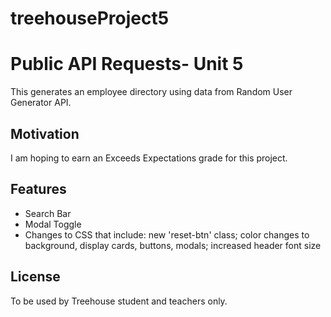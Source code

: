 # treehouseProject5
# Public API Requests- Unit 5
This generates an employee directory using data from Random User Generator API. 

## Motivation
I am hoping to earn an Exceeds Expectations grade for this project.

## Features
<ul>
<li> Search Bar</li>
<li> Modal Toggle</li>
<li> Changes to CSS that include: new 'reset-btn' class; color changes to background, display cards, buttons, modals; increased header font size</li>
</ul>

## License
To be used by Treehouse student and teachers only.
